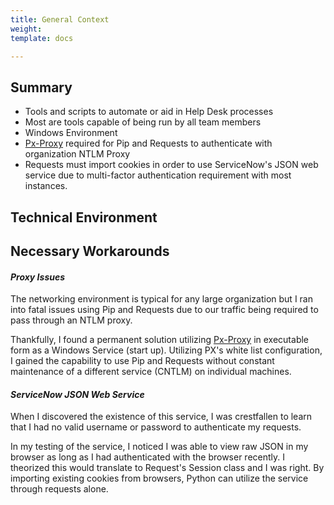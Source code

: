 ```yaml
---
title: General Context
weight: 
template: docs

---
```

## Summary

* Tools and scripts to automate or aid in Help Desk processes
* Most are tools capable of being run by all team members
* Windows Environment
* [Px-Proxy](https://github.com/genotrance/px "Px-Proxy") required for Pip and Requests to authenticate with organization NTLM Proxy
* Requests must import cookies in order to use ServiceNow's JSON web service due to multi-factor authentication requirement with most instances.

## Technical Environment

## Necessary Workarounds

#### _Proxy Issues_

The networking environment is typical for any large organization but I ran into fatal issues using Pip and Requests due to our traffic being required to pass through an NTLM proxy.

Thankfully, I found a permanent solution utilizing [Px-Proxy](https://github.com/genotrance/px "Px-Proxy") in executable form as a Windows Service (start up). Utilizing PX's white list configuration, I gained the capability to use Pip and Requests without constant maintenance of a different service (CNTLM) on individual machines.

#### _ServiceNow JSON Web Service_

When I discovered the existence of this service, I was crestfallen to learn that I had no valid username or password to authenticate my requests.

In my testing of the service, I noticed I was able to view raw JSON in my browser as long as I had authenticated with the browser recently. I theorized this would translate to Request's Session class and I was right. By importing existing cookies from browsers, Python can utilize the service through requests alone.